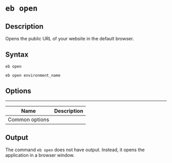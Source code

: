 # `eb open`<a name="eb3-open"></a>

## Description<a name="eb3-opendescription"></a>

Opens the public URL of your website in the default browser\.

## Syntax<a name="eb3-opensyntax"></a>

 `eb open` 

 `eb open environment_name` 

## Options<a name="eb3-openoptions"></a>


****  

|  Name  |  Description  | 
| --- | --- | 
|  Common options  |  | 

## Output<a name="eb3-openoutput"></a>

The command `eb open` does not have output\. Instead, it opens the application in a browser window\.